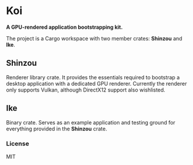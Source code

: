 # Koi

**A GPU-rendered application bootstrapping kit.**

The project is a Cargo workspace with two member crates: **Shinzou** and **Ike**.

## Shinzou
Renderer library crate. It provides the essentials required to bootstrap a desktop application with a dedicated GPU renderer.
Currently the renderer only supports Vulkan, although DirectX12 support also wishlisted.

## Ike
Binary crate. Serves as an example application and testing ground for everything provided in the **Shinzou** crate.

### License
MIT